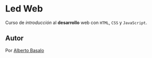 # Led Web

Curso de _introducción_ al **desarrollo** web con `HTML`, `CSS` y `JavaScript`.


## Autor

Por [Alberto Basalo](https://albertobasalo.dev) 